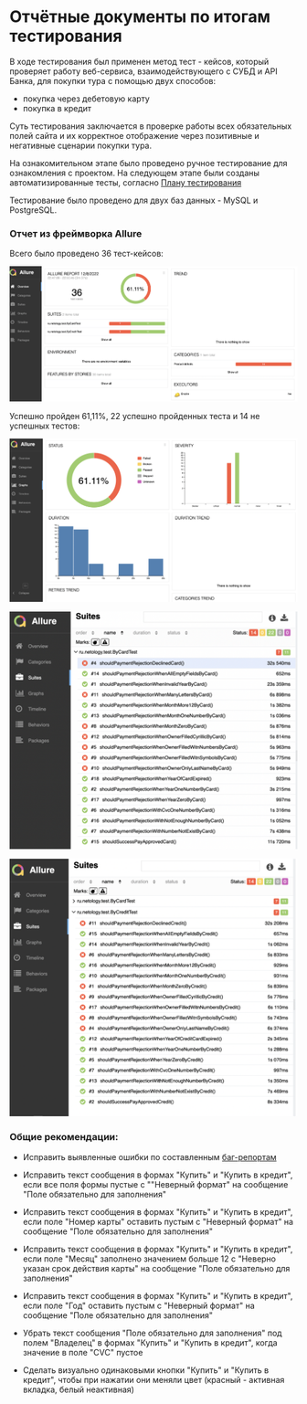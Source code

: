 # Отчётные документы по итогам тестирования

В ходе тестирования был применен метод тест - кейсов, который проверяет работу веб-сервиса, взаимодействующего с СУБД и API Банка, для покупки тура с помощью двух способов:

- покупка через дебетовую карту
- покупка в кредит

Суть тестирования заключается в проверке работы всех обязательных полей сайта и их корректное отображение через позитивные и негативные сценарии покупки тура.

На ознакомительном этапе было проведено ручное тестирование для ознакомления с проектом.
На следующем этапе были созданы автоматизированные тесты, согласно [Плану тестирования](https://github.com/SvetlanaSvetina/Diploma/blob/master/documents/Plan.md) 

Тестирование было проведено для двух баз данных - MySQL и PostgreSQL.

### Отчет из фреймворка Allure

Всего было проведено 36 тест-кейсов:

![image](img_3.png)

Успешно пройден 61,11%, 22 успешно пройденных теста и 14 не успешных тестов:

![image](img.png)


![image](img_2.png)

![image](img_4.png)

### Общие рекомендации:

* Исправить выявленные ошибки по составленным [баг-репортам](https://github.com/SvetlanaSvetina/Diploma/issues/)

* Исправить текст сообщения в формах "Купить" и "Купить в кредит", если все поля формы пустые с ""Неверный формат" на сообщение "Поле обязательно для заполнения"

* Исправить текст сообщения в формах "Купить" и "Купить в кредит", если поле "Номер карты" оставить пустым c "Неверный формат" на сообщение "Поле обязательно для заполнения"

* Исправить текст сообщения в формах "Купить" и "Купить в кредит", если поле "Месяц" заполнено значением больше 12 с "Неверно указан срок действия карты" на сообщение "Поле обязательно для заполнения"

* Исправить текст сообщения в формах "Купить" и "Купить в кредит", если поле "Год" оставить пустым c "Неверный формат" на сообщение "Поле обязательно для заполнения"

* Убрать текст сообщения "Поле обязательно для заполнения" под полем "Владелец" в формах "Купить" и "Купить в кредит", когда значение в поле "CVC" пустое

* Сделать визуально одинаковыми кнопки "Купить" и "Купить в кредит", чтобы при нажатии они меняли цвет (красный - активная вкладка, белый неактивная)